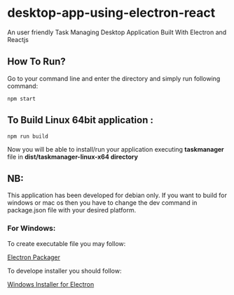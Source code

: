 # desktop-app-using-electron-react
An user friendly Task Managing  Desktop Application Built With Electron and Reactjs  

## How To Run?
Go to your command line and enter the directory and simply run following command:
```
npm start
```

## To Build Linux 64bit application :

```
npm run build
```

Now you will be able to install/run your application executing **taskmanager** file in **dist/taskmanager-linux-x64 directory**

## NB:
 This application has been developed for debian only. If you want to build for windows or mac os then you have to change the dev command in package.json file with your desired platform.

### For Windows:

To create executable file you may follow:

[Electron Packager](https://github.com/electron-userland/electron-packager)


To develope installer you should follow:

[Windows Installer for Electron](https://github.com/unindented/electron-installer-windows)


